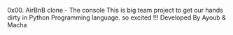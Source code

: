0x00. AirBnB clone - The console
This is big team project to get our hands dirty in Python Programming language.
so excited !!!
Developed By Ayoub & Macha
